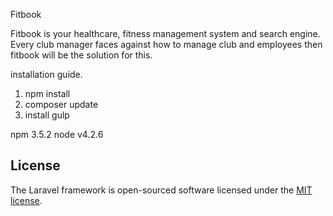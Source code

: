 Fitbook 

Fitbook is your healthcare, fitness management system and search engine. Every club manager faces against 
how to manage club and employees then fitbook will be the solution for this. 


installation guide. 

1. npm install 
2. composer update
3. install gulp

npm 3.5.2
node v4.2.6


## License

The Laravel framework is open-sourced software licensed under the [MIT license](http://opensource.org/licenses/MIT).
